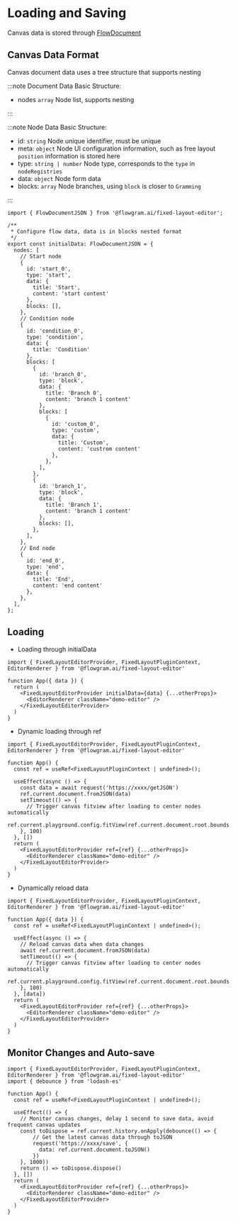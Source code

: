 # Loading and Saving

Canvas data is stored through [FlowDocument](/en/api/core/flow-document.md)

## Canvas Data Format

Canvas document data uses a tree structure that supports nesting

:::note Document Data Basic Structure:

* nodes `array` Node list, supports nesting

:::

:::note Node Data Basic Structure:

* id: `string` Node unique identifier, must be unique
* meta: `object` Node UI configuration information, such as free layout `position` information is stored here
* type: `string | number` Node type, corresponds to the `type` in `nodeRegistries`
* data: `object` Node form data
* blocks: `array` Node branches, using `block` is closer to `Gramming`

:::

```tsx pure title="initial-data.tsx"
import { FlowDocumentJSON } from '@flowgram.ai/fixed-layout-editor';

/**
 * Configure flow data, data is in blocks nested format
 */
export const initialData: FlowDocumentJSON = {
  nodes: [
    // Start node
    {
      id: 'start_0',
      type: 'start',
      data: {
        title: 'Start',
        content: 'start content'
      },
      blocks: [],
    },
    // Condition node
    {
      id: 'condition_0',
      type: 'condition',
      data: {
        title: 'Condition'
      },
      blocks: [
        {
          id: 'branch_0',
          type: 'block',
          data: {
            title: 'Branch 0',
            content: 'branch 1 content'
          },
          blocks: [
            {
              id: 'custom_0',
              type: 'custom',
              data: {
                title: 'Custom',
                content: 'custrom content'
              },
            },
          ],
        },
        {
          id: 'branch_1',
          type: 'block',
          data: {
            title: 'Branch 1',
            content: 'branch 1 content'
          },
          blocks: [],
        },
      ],
    },
    // End node
    {
      id: 'end_0',
      type: 'end',
      data: {
        title: 'End',
        content: 'end content'
      },
    },
  ],
};
```

## Loading

* Loading through initialData

```tsx pure
import { FixedLayoutEditorProvider, FixedLayoutPluginContext, EditorRenderer } from '@flowgram.ai/fixed-layout-editor'

function App({ data }) {
  return (
    <FixedLayoutEditorProvider initialData={data} {...otherProps}>
      <EditorRenderer className="demo-editor" />
    </FixedLayoutEditorProvider>
  )
}
```

* Dynamic loading through ref

```tsx pure
import { FixedLayoutEditorProvider, FixedLayoutPluginContext, EditorRenderer } from '@flowgram.ai/fixed-layout-editor'

function App() {
  const ref = useRef<FixedLayoutPluginContext | undefined>();

  useEffect(async () => {
    const data = await request('https://xxxx/getJSON')
    ref.current.document.fromJSON(data)
    setTimeout(() => {
      // Trigger canvas fitview after loading to center nodes automatically
      ref.current.playground.config.fitView(ref.current.document.root.bounds.pad(30));
    }, 100)
  }, [])
  return (
    <FixedLayoutEditorProvider ref={ref} {...otherProps}>
      <EditorRenderer className="demo-editor" />
    </FixedLayoutEditorProvider>
  )
}
```

* Dynamically reload data

```tsx pure
import { FixedLayoutEditorProvider, FixedLayoutPluginContext, EditorRenderer } from '@flowgram.ai/fixed-layout-editor'

function App({ data }) {
  const ref = useRef<FixedLayoutPluginContext | undefined>();

  useEffect(async () => {
    // Reload canvas data when data changes
    await ref.current.document.fromJSON(data)
    setTimeout(() => {
      // Trigger canvas fitview after loading to center nodes automatically
      ref.current.playground.config.fitView(ref.current.document.root.bounds.pad(30));
    }, 100)
  }, [data])
  return (
    <FixedLayoutEditorProvider ref={ref} {...otherProps}>
      <EditorRenderer className="demo-editor" />
    </FixedLayoutEditorProvider>
  )
}
```

## Monitor Changes and Auto-save

```tsx pure
import { FixedLayoutEditorProvider, FixedLayoutPluginContext, EditorRenderer } from '@flowgram.ai/fixed-layout-editor'
import { debounce } from 'lodash-es'

function App() {
  const ref = useRef<FixedLayoutPluginContext | undefined>();

  useEffect(() => {
    // Monitor canvas changes, delay 1 second to save data, avoid frequent canvas updates
    const toDispose = ref.current.history.onApply(debounce(() => {
        // Get the latest canvas data through toJSON
        request('https://xxxx/save', {
          data: ref.current.document.toJSON()
        })
    }, 1000))
    return () => toDispose.dispose()
  }, [])
  return (
    <FixedLayoutEditorProvider ref={ref} {...otherProps}>
      <EditorRenderer className="demo-editor" />
    </FixedLayoutEditorProvider>
  )
}
```
